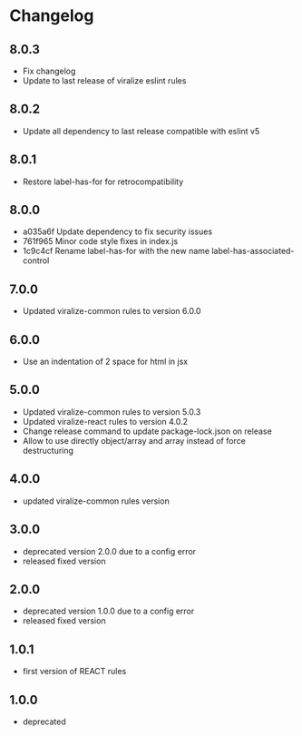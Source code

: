 # Changelog


## 8.0.3

- Fix changelog
- Update to last release of viralize eslint rules

## 8.0.2

- Update all dependency to last release compatible with eslint v5

## 8.0.1

- Restore label-has-for for retrocompatibility

## 8.0.0

- a035a6f Update dependency to fix security issues
- 761f965 Minor code style fixes in index.js
- 1c9c4cf Rename label-has-for with the new name label-has-associated-control

## 7.0.0

- Updated viralize-common rules to version 6.0.0

## 6.0.0

- Use an indentation of 2 space for html in jsx

## 5.0.0

- Updated viralize-common rules to version 5.0.3
- Updated viralize-react rules to version 4.0.2
- Change release command to update package-lock.json on release
- Allow to use directly object/array and array instead of force destructuring

## 4.0.0

- updated viralize-common rules version

## 3.0.0

- deprecated version 2.0.0 due to a config error
- released fixed version

## 2.0.0

- deprecated version 1.0.0 due to a config error
- released fixed version

## 1.0.1

- first version of REACT rules

## 1.0.0

- deprecated
